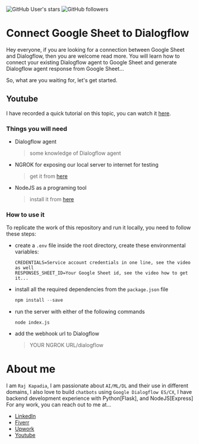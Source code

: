 ![GitHub User's stars](https://img.shields.io/github/stars/RajKKapadia?style=for-the-badge)
![GitHub followers](https://img.shields.io/github/followers/RajKKapadia?style=for-the-badge)

# Connect Google Sheet to Dialogflow
Hey everyone, if you are looking for a connection between Google Sheet and Dialogflow, then you are welcome read more. You will learn how to connect your existing Dialogflow agent to Google Sheet and generate Dialogflow agent response from Google Sheet...

So, what are you waiting for, let's get started.

## Youtube
I have recorded a quick tutorial on this topic, you can watch it [here]().

### Things you will need
* Dialogflow agent
    > some knowledge of Dialogflow agent
* NGROK for exposing our local server to internet for testing
    > get it from [here](https://ngrok.com/)
* NodeJS as a programing tool
    > install it from [here](https://nodejs.org/en/download/)

### How to use it
To replicate the work of this repository and run it locally, you need to follow these steps:
* create a `.env` file inside the root directory, create these environmental variables:
    ```
    CREDENTIALS=Service account credentials in one line, see the video as well
    RESPONSES_SHEET_ID=Your Google Sheet id, see the video how to get it...
    ```
* install all the required dependencies from the `package.json` file
    ```javascript
    npm install --save
    ```
* run the server with either of the following commands
    ```javascrip
    node index.js
    ```
* add the webhook url to Dialogflow

    > YOUR NGROK URL/dialogflow

# About me
I am `Raj Kapadia`, I am passionate about `AI/ML/DL` and their use in different domains, I also love to build `chatbots` using `Google Dialogflow ES/CX`, I have backend development experience with Python[Flask], and NodeJS[Express] For any work, you can reach out to me at...

* [LinkedIn](https://www.linkedin.com/in/rajkkapadia/)
* [Fiverr](https://www.fiverr.com/rajkkapadia​)
* [Upwork](https://www.upwork.com/freelancers/~0176aeacfcff7f1fc2)
* [Youtube](https://www.youtube.com/channel/UCOT01XvBSj12xQsANtTeAcQ)